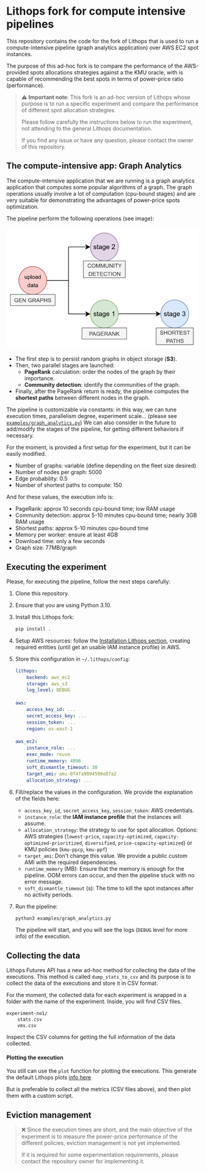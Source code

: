 # Lithops fork for compute intensive pipelines

This repository contains the code for the fork of Lithops that is used to run a compute-intensive pipeline (graph
analytics application) over AWS EC2 spot instances.

The purpose of this ad-hoc fork is to compare the performance of the AWS-provided spots allocations strategies against a
the KMU oracle, with is capable of recommending the best spots in terms of power-price ratio (performance).

> ⚠️ **Important note**: This fork is an ad-hoc version of Lithops whose purpose is to run a specific experiment and
> compare the performance of different spot allocation strategies.
>
> Please follow carefully the instructions below to run the experiment, not attending to the general Lithops
> documentation.
>
> If you find any issue or have any question, please contact the owner of this repository.

## The compute-intensive app: Graph Analytics

The compute-intensive application that we are running is a graph analytics application that computes some popular
algorithms of a graph. The graph operations usually involve a lot of computation (cpu-bound stages) and are very
suitable for demonstrating the advantages of power-price spots optimization.

The pipeline perform the following operations (see image):

![img.png](docs/_static/img.png)

- The first step is to persist random graphs in object storage (**S3**).
- Then, two parallel stages are launched:
    - **PageRank** calculation: order the nodes of the graph by their importance.
    - **Community detection**: identify the communities of the graph.
- Finally, after the PageRank return is ready, the pipeline computes the **shortest paths** between different nodes in
  the graph.

The pipeline is customizable via constants: in this way, we can tune execution times, parallelism degree, experiment
scale... (please see [`examples/graph_analytics.py`](./examples/graph_analytics.py))
We can also consider in the future to add/modify the stages of the pipeline, for getting different behaviors if necessary.

For the moment, is provided a first setup for the experiment, but it can be easily modified.

- Number of graphs: variable (define depending on the fleet size desired)
- Number of nodes per graph: 5000
- Edge probability: 0.5
- Number of shortest paths to compute: 150

And for these values, the execution info is:

- PageRank: approx 10 seconds cpu-bound time; low RAM usage
- Community detection: approx 5-10 minutes cpu-bound time; nearly 3GB RAM usage
- Shortest paths: approx 5-10 minutes cpu-bound time
- Memory per worker: ensure at least 4GB
- Download time: only a few seconds
- Graph size: 77MB/graph
  
## Executing the experiment

Please, for executing the pipeline, follow the next steps carefully:

1. Clone this repository.
2. Ensure that you are using Python 3.10.
3. Install this Lithops fork:
    ```bash
    pip install .
    ```
4. Setup AWS resources: follow
   the [Installation Lithops section](https://lithops-cloud.github.io/docs/source/compute_config/aws_ec2.html#installation),
   creating required entities (until get an usable IAM instance profile) in AWS.
5. Store this configuration in `~/.lithops/config`:
    ```yaml
    lithops:
        backend: aws_ec2
        storage: aws_s3
        log_level: DEBUG
    
    aws:
        access_key_id: ...
        secret_access_key: ...
        session_token: ...
        region: us-east-1
    
    aws_ec2:
        instance_role: ...
        exec_mode: reuse
        runtime_memory: 4096
        soft_dismantle_timeout: 30
        target_ami: ami-0f4fa9094598e07a2
        allocation_strategy: ...
    ```
6. Fill/replace the values in the configuration. We provide the explanation of the fields here:
    - `access_key_id`, `secret_access_key`, `session_token`: AWS credentials.
    - `instance_role`: the **IAM instance profile** that the instances will assume.
    - `allocation_strategy`: the strategy to use for spot allocation. Options: AWS strategies (`lowest-price`,
      `capacity-optimized`,
      `capacity-optimized-prioritized`,
      `diversified`,
      `price-capacity-optimized`) or KMU policies (`kmu-ppcp`, `kmu-ppf`)
    - `target_ami`: Don't change this value. We provide a public custom AMI with the required dependencies.
    - `runtime_memory` (MB): Ensure that the memory is enough for the pipeline. OOM errors can occur, and then the pipeline stuck with no error message.
    - `soft_dismantle_timeout` (s): The time to kill the spot instances after no activity periods.

7. Run the pipeline:
    ```bash
    python3 examples/graph_analytics.py
    ```
    The pipeline will start, and you will see the logs (`DEBUG` level for more info) of the execution.

## Collecting the data
Lithops Futures API has a new ad-hoc method for collecting the data of the executions. This method is called `dump_stats_to_csv` and its purpose is to collect the data of the executions and store it in CSV format.

For the moment, the collected data for each experiment is wrapped in a folder with the name of the experiment. Inside, you will find CSV files.

```angular2html
experiment-no1/
    stats.csv
    vms.csv
```

Inspect the CSV columns for getting the full information of the data collected.

#### Plotting the execution
You still can use the `plot` function for plotting the executions. This generate the default Lithops plots [info here](https://lithops-cloud.github.io/docs/source/api_stats.html#execution-summary-plots)

But is preferable to collect all the metrics (CSV files above), and then plot them with a custom script.


## Eviction management
> ❌ Since the execution times are short, and the main objective of the experiment is to measure the power-price performance of the different policies, eviction management is not yet implemented.
> 
> If it is required for some experimentation requirements, please contact the repository owner for implementing it.


